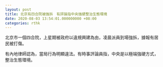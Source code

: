 ```yaml
---
layout: post
title: 北京有四合院被強拆　有評論指中央強硬整治生態環境
date: 2020-08-03 13:54:01.000000000 +08:00
categories: rthk
---
```


北京市一個四合院，上星期被政府以違規興建為由，凌晨派員到場強拆，據報有居民被打傷。

有內地律師認為，當局行為明顯違法。有時事評論員指，中央是以極端強硬方式，整治生態環境。
